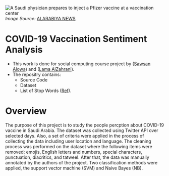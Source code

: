 ![A Saudi physician prepares to inject a Pfizer vaccine at a vaccination center](https://vid.alarabiya.net/images/2021/01/16/e4d3ef2d-2caa-4f38-add2-d197a30fd8e6/e4d3ef2d-2caa-4f38-add2-d197a30fd8e6_16x9_1200x676.jpg?width=1138)
*Image Source:*
[ALARABIYA NEWS](https://english.alarabiya.net/coronavirus/2021/03/11/Coronavirus-Saudi-Arabia-expands-national-COVID-19-vaccination-campaign-)
# COVID-19 Vaccination Sentiment Analysis
* This work is done for social computing course project by ([Sawsan Alowa](https://github.com/sawsanowa)) and ([Lama AlZahrani](https://github.com/lama12121a)). 
* The repositry contains: 
  * Source Code
  * Dataset
  * List of Stop Words ([Ref](https://countwordsfree.com/stopwords/arabic)).
# Overview
The purpose of this project is to study the people percption about COVID-19 vaccine in Saudi Arabia. The dataset was collected using Twitter API over selected days. Also, a set of criteria were applied in the process of collecting the data including user location and language. The cleaning process was performed on the dataset where the following items were removed: emojis, English letters and numbers, special characters, punctuation, diacritics, and tatweel. After that, the data was manually annotated by the authors of the project. Two classification methods were applied, the support vector machine (SVM) and Naive Bayes (NB).
